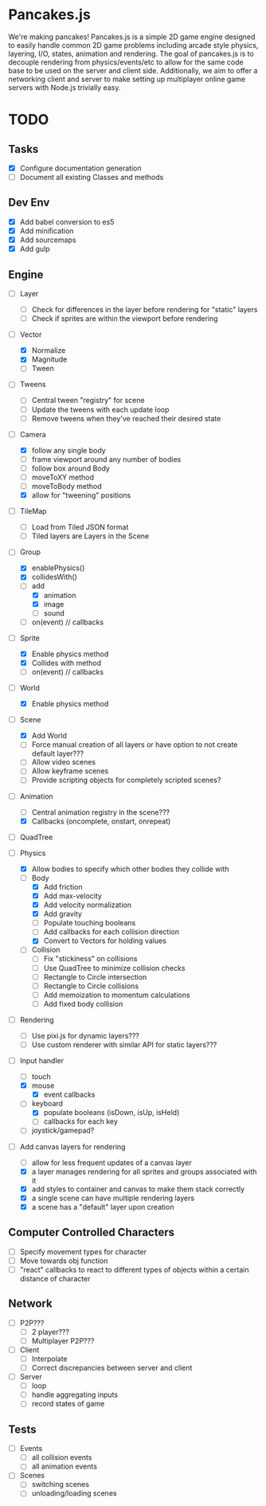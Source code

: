 # Pancakes.js
We're making pancakes! Pancakes.js is a simple 2D game engine designed to easily handle common 2D game problems including
arcade style physics, layering, I/O, states, animation and rendering. The goal of pancakes.js is to decouple rendering from physics/events/etc to allow for the same code base to be used on the server and client side. Additionally, we aim to offer a networking client and server to make setting up multiplayer online game servers with Node.js trivially easy.


# TODO
## Tasks
- [x] Configure documentation generation
- [ ] Document all existing Classes and methods

## Dev Env
- [x] Add babel conversion to es5
- [x] Add minification
- [x] Add sourcemaps
- [x] Add gulp

## Engine
- [ ] Layer
    - [ ] Check for differences in the layer before rendering for "static" layers
    - [ ] Check if sprites are within the viewport before rendering
- [ ] Vector
    - [x] Normalize
    - [x] Magnitude
    - [ ] Tween
- [ ] Tweens
    - [ ] Central tween "registry" for scene
    - [ ] Update the tweens with each update loop
    - [ ] Remove tweens when they've reached their desired state
- [ ] Camera
    - [x] follow any single body
    - [ ] frame viewport around any number of bodies
    - [ ] follow box around Body
    - [ ] moveToXY method
    - [ ] moveToBody method
    - [x] allow for "tweening" positions
- [ ] TileMap
    - [ ] Load from Tiled JSON format
    - [ ] Tiled layers are Layers in the Scene
- [ ] Group
    - [x] enablePhysics()
    - [x] collidesWith()
    - [ ] add
        - [x] animation
        - [x] image
        - [ ] sound
    - [ ] on(event) // callbacks
- [ ] Sprite
    - [x] Enable physics method
    - [x] Collides with method
    - [ ] on(event) // callbacks
- [ ] World
    - [x] Enable physics method
- [ ] Scene
    - [x] Add World
    - [ ] Force manual creation of all layers or have option to not create default layer???
    - [ ] Allow video scenes
    - [ ] Allow keyframe scenes
    - [ ] Provide scripting objects for completely scripted scenes?
- [ ] Animation
    - [ ] Central animation registry in the scene???
    - [x] Callbacks (oncomplete, onstart, onrepeat)
- [ ] QuadTree

- [ ] Physics
    - [x] Allow bodies to specify which other bodies they collide with
    - [ ] Body
        - [x] Add friction
        - [x] Add max-velocity
        - [x] Add velocity normalization
        - [x] Add gravity
        - [ ] Populate touching booleans
        - [ ] Add callbacks for each collision direction
        - [x] Convert to Vectors for holding values
    - [ ] Collision
        - [ ] Fix "stickiness" on collisions
        - [ ] Use QuadTree to minimize collision checks
        - [ ] Rectangle to Circle intersection
        - [ ] Rectangle to Circle collisions
        - [ ] Add memoization to momentum calculations
        - [ ] Add fixed body collision
- [ ] Rendering
    - [ ] Use pixi.js for dynamic layers???
    - [ ] Use custom renderer with similar API for static layers???
- [ ] Input handler
    - [ ] touch
    - [x] mouse
        - [x] event callbacks
    - [ ] keyboard
        - [x] populate booleans (isDown, isUp, isHeld)
        - [ ] callbacks for each key
    - [ ] joystick/gamepad?
- [ ] Add canvas layers for rendering
    - [ ] allow for less frequent updates of a canvas layer
    - [x] a layer manages rendering for all sprites and groups associated with it
    - [x] add styles to container and canvas to make them stack correctly
    - [x] a single scene can have multiple rendering layers
    - [x] a scene has a "default" layer upon creation

## Computer Controlled Characters
- [ ] Specify movement types for character
- [ ] Move towards obj function
- [ ] "react" callbacks to react to different types of objects within a certain distance of character

## Network
- [ ] P2P???
    - [ ] 2 player???
    - [ ] Multiplayer P2P???
- [ ] Client
    - [ ] Interpolate
    - [ ] Correct discrepancies between server and client
- [ ] Server
    - [ ] loop
    - [ ] handle aggregating inputs
    - [ ] record states of game

## Tests
- [ ] Events
    - [ ] all collision events
    - [ ] all animation events

- [ ] Scenes
    - [ ] switching scenes
    - [ ] unloading/loading scenes